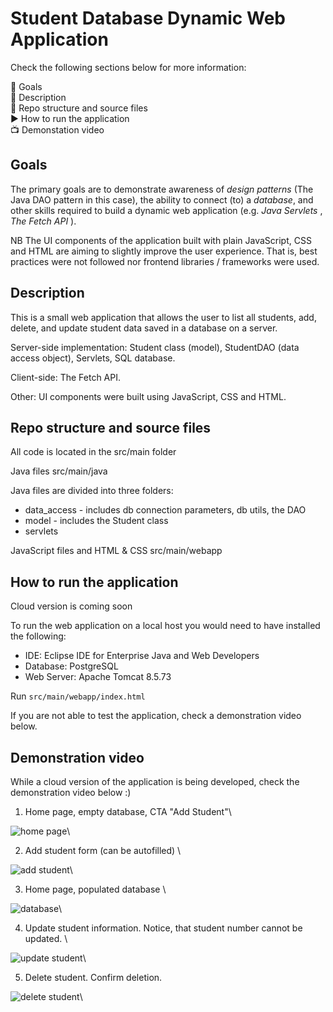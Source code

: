# Student Database Dynamic Web Application

Check the following sections below for more information:

:dart: Goals \
:memo: Description \
:file_folder: Repo structure and source files \
:arrow_forward: How to run the application \
:tv: Demonstation video 

## Goals

The primary goals are to demonstrate awareness of _design patterns_ (The Java DAO pattern in this case), the ability to connect (to) a _database_, and other skills required to build a dynamic web application (e.g. _Java Servlets_ , _The Fetch API_ ).

NB The UI components of the application built with plain JavaScript, CSS and HTML are aiming to slightly improve the user experience. That is, best practices were not followed nor frontend libraries / frameworks were used.

## Description

This is a small web application that allows the user to list all students, add, delete, and update student data saved in a database on a server.

Server-side implementation: Student class (model), StudentDAO (data access object), Servlets, SQL database.  

Client-side: The Fetch API. 

Other: UI components were built using JavaScript, CSS and HTML.

## Repo structure and source files

All code is located in the src/main folder

Java files src/main/java

Java files are divided into three folders:
* data_access - includes db connection parameters, db utils, the DAO
* model - includes the Student class
* servlets

JavaScript files and HTML & CSS src/main/webapp

## How to run the application

Cloud version is coming soon

To run the web application on a local host you would need to have installed the following:

- IDE: Eclipse IDE for Enterprise Java and Web Developers
- Database: PostgreSQL
- Web Server: Apache Tomcat 8.5.73

Run `src/main/webapp/index.html`

If you are not able to test the application, check a demonstration video below.

## Demonstration video

While a cloud version of the application is being developed, check the demonstration video below :)

1. Home page, empty database, CTA "Add Student"\

![home page](https://github.com/vladislav-altunin/student-database-fullstack/blob/main/src/main/webapp/images/student_db_pics/empty.png)\

2. Add student form (can be autofilled) \

![add student](https://github.com/vladislav-altunin/student-database-fullstack/blob/main/src/main/webapp/images/student_db_pics/add.png)\

3. Home page, populated database \

![database](https://github.com/vladislav-altunin/student-database-fullstack/blob/main/src/main/webapp/images/student_db_pics/database.png)\

4. Update student information. Notice, that student number cannot be updated. \

![update student](https://github.com/vladislav-altunin/student-database-fullstack/blob/main/src/main/webapp/images/student_db_pics/update.png)\

5. Delete student. Confirm deletion.

![delete student](https://github.com/vladislav-altunin/student-database-fullstack/blob/main/src/main/webapp/images/student_db_pics/delete.png)\